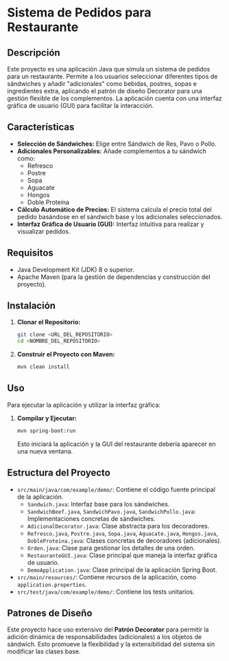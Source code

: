# Sistema de Pedidos para Restaurante

## Descripción

Este proyecto es una aplicación Java que simula un sistema de pedidos para un restaurante. Permite a los usuarios seleccionar diferentes tipos de sándwiches y añadir "adicionales" como bebidas, postres, sopas e ingredientes extra, aplicando el patrón de diseño Decorator para una gestión flexible de los complementos. La aplicación cuenta con una interfaz gráfica de usuario (GUI) para facilitar la interacción.

## Características

*   **Selección de Sándwiches:** Elige entre Sándwich de Res, Pavo o Pollo.
*   **Adicionales Personalizables:** Añade complementos a tu sándwich como:
    *   Refresco
    *   Postre
    *   Sopa
    *   Aguacate
    *   Hongos
    *   Doble Proteína
*   **Cálculo Automático de Precios:** El sistema calcula el precio total del pedido basándose en el sándwich base y los adicionales seleccionados.
*   **Interfaz Gráfica de Usuario (GUI):** Interfaz intuitiva para realizar y visualizar pedidos.

## Requisitos

*   Java Development Kit (JDK) 8 o superior.
*   Apache Maven (para la gestión de dependencias y construcción del proyecto).

## Instalación

1.  **Clonar el Repositorio:**
    ```bash
    git clone <URL_DEL_REPOSITORIO>
    cd <NOMBRE_DEL_REPOSITORIO>
    ```
2.  **Construir el Proyecto con Maven:**
    ```bash
    mvn clean install
    ```

## Uso

Para ejecutar la aplicación y utilizar la interfaz gráfica:

1.  **Compilar y Ejecutar:**
    ```bash
    mvn spring-boot:run
    ```
    Esto iniciará la aplicación y la GUI del restaurante debería aparecer en una nueva ventana.

## Estructura del Proyecto

*   `src/main/java/com/example/demo/`: Contiene el código fuente principal de la aplicación.
    *   `Sandwich.java`: Interfaz base para los sándwiches.
    *   `SandwichBeef.java`, `SandwichPavo.java`, `SandwichPollo.java`: Implementaciones concretas de sándwiches.
    *   `AdicionalDecorator.java`: Clase abstracta para los decoradores.
    *   `Refresco.java`, `Postre.java`, `Sopa.java`, `Aguacate.java`, `Hongos.java`, `DobleProteina.java`: Clases concretas de decoradores (adicionales).
    *   `Orden.java`: Clase para gestionar los detalles de una orden.
    *   `RestauranteGUI.java`: Clase principal que maneja la interfaz gráfica de usuario.
    *   `DemoApplication.java`: Clase principal de la aplicación Spring Boot.
*   `src/main/resources/`: Contiene recursos de la aplicación, como `application.properties`.
*   `src/test/java/com/example/demo/`: Contiene los tests unitarios.

## Patrones de Diseño

Este proyecto hace uso extensivo del **Patrón Decorator** para permitir la adición dinámica de responsabilidades (adicionales) a los objetos de sándwich. Esto promueve la flexibilidad y la extensibilidad del sistema sin modificar las clases base.
